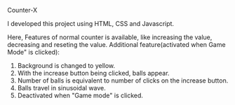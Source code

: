 Counter-X

I developed this project using HTML, CSS and Javascript.

Here,
Features of normal counter is available, like increasing the value, decreasing and reseting the value.
Additional feature(activated when Game Mode" is clicked):
1. Background is changed to yellow.
2. With the increase button being clicked, balls appear.
3. Number of balls is equivalent to number of clicks on the increase button.
4. Balls travel in sinusoidal wave.
5. Deactivated when "Game mode" is clicked.
